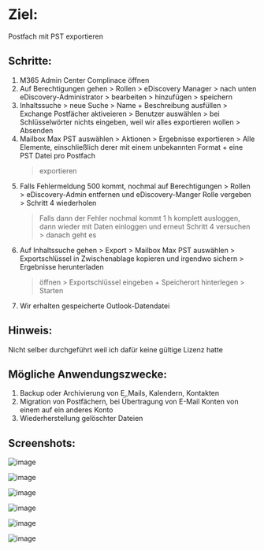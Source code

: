 # Ziel:
Postfach mit PST exportieren

## Schritte:
1. M365 Admin Center Complinace öffnen
2. Auf Berechtigungen gehen > Rollen > eDiscovery Manager > nach unten eDiscovery-Administrator > bearbeiten > hinzufügen > speichern
3. Inhaltssuche > neue Suche > Name + Beschreibung ausfüllen > Exchange Postfächer aktiveieren > Benutzer auswählen > bei Schlüsselwörter nichts
   eingeben, weil wir alles exportieren wollen > Absenden
4. Mailbox Max PST auswählen > Aktionen > Ergebnisse exportieren > Alle Elemente, einschließlich derer mit einem unbekannten Format + eine PST Datei pro Postfach
   > exportieren
5. Falls Fehlermeldung 500 kommt, nochmal auf Berechtigungen > Rollen > eDiscovery-Admin entfernen und eDiscovery-Manger Rolle vergeben > Schritt 4 wiederholen
   > Falls dann der Fehler nochmal kommt 1 h komplett ausloggen, dann wieder mit Daten einloggen und erneut Schritt 4 versuchen > danach geht es
6. Auf Inhaltssuche gehen > Export > Mailbox Max PST auswählen > Exportschlüssel in Zwischenablage kopieren und irgendwo sichern > Ergebnisse herunterladen
   > öffnen > Exportschlüssel eingeben + Speicherort hinterlegen  > Starten
7. Wir erhalten gespeicherte Outlook-Datendatei




## Hinweis:
Nicht selber durchgeführt weil ich dafür keine gültige Lizenz hatte

## Mögliche Anwendungszwecke:
1. Backup oder Archivierung von E_Mails, Kalendern, Kontakten
2. Migration von Postfächern, bei Übertragung von E-Mail Konten von einem auf ein anderes Konto
3. Wiederherstellung gelöschter Dateien

## Screenshots:

![image](https://github.com/user-attachments/assets/4cd89b96-2e17-4b57-bffb-ee96bf2f0cbc)

![image](https://github.com/user-attachments/assets/f6deb77d-c842-4f8a-96f3-b4a6104242e7)

![image](https://github.com/user-attachments/assets/edd75180-4cf7-46fc-99c8-cb9da8c44456)

![image](https://github.com/user-attachments/assets/6a53e4f4-d1b6-4873-babf-eae0017882ab)

![image](https://github.com/user-attachments/assets/dab4db8e-6ef5-446a-a1ad-9e0e7d771f0f)

![image](https://github.com/user-attachments/assets/51dbb484-890d-4da3-aefa-aec9350bdcfb)
